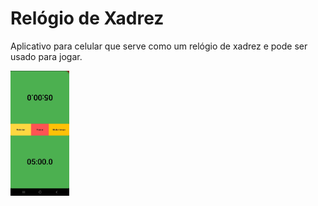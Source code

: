 # Relógio de Xadrez

Aplicativo para celular que serve como um relógio de xadrez e pode ser usado para jogar.

<img src="assets/UI.png" height="200px"/>